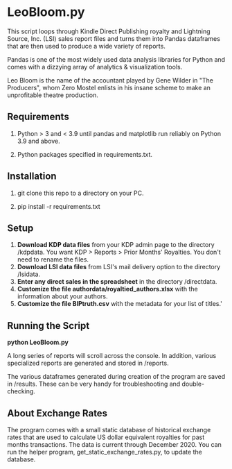 # LeoBloom.py

This script loops through Kindle Direct Publishing royalty and Lightning Source, Inc. (LSI) sales report files and turns them into Pandas dataframes that are then used to produce a wide variety of reports.

Pandas is one of the most widely used data analysis libraries for Python and comes with a dizzying array of analytics & visualization tools.

Leo Bloom is the name of the accountant played by Gene Wilder in "The Producers", whom Zero Mostel enlists in his insane scheme to make an unprofitable theatre production.

## Requirements

1. Python > 3 and < 3.9 until pandas and matplotlib run reliably on Python 3.9 and above.

2. Python packages specified in requirements.txt.

## Installation

1.  git clone this repo to a directory on your PC. 

2.  pip install -r requirements.txt

## Setup

1.  **Download KDP data files** from your KDP admin page to the directory /kdpdata.  You want KDP > Reports > Prior Months' Royalties.  You don't need to rename the files.
2.  **Download LSI data files** from LSI's mail delivery option to the directory /lsidata.
3.  **Enter any direct sales in the spreadsheet** in the directory /directdata.
4.  **Customize the file authordata/royaltied_authors.xlsx** with the information about your authors.
5.  **Customize the file BIPtruth.csv** with the metadata for your list of titles.'

## Running the Script

**python LeoBloom.py**

A long series of reports will scroll across the console. In addition, various specialized reports are generated and stored in /reports.

The various dataframes generated during creation of the program are saved in /results.  These can be very handy for troubleshooting and double-checking.

## About Exchange Rates

The program comes with a small static database of historical exchange rates that are used to calculate US dollar equivalent royalties for past months transactions.  The data is current through December 2020.  You can run the helper program, get_static_exchange_rates.py, to update the database.



